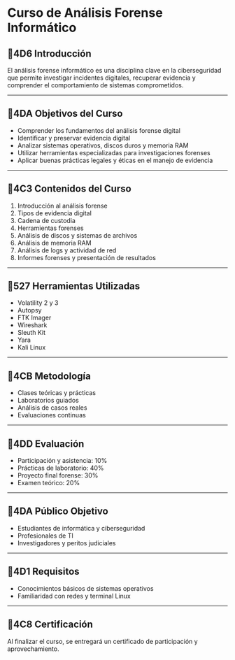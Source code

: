
# Curso de Análisis Forense Informático

## 4D6 Introducción
El análisis forense informático es una disciplina clave en la ciberseguridad que permite investigar incidentes digitales, recuperar evidencia y comprender el comportamiento de sistemas comprometidos.

---

## 4DA Objetivos del Curso
- Comprender los fundamentos del análisis forense digital
- Identificar y preservar evidencia digital
- Analizar sistemas operativos, discos duros y memoria RAM
- Utilizar herramientas especializadas para investigaciones forenses
- Aplicar buenas prácticas legales y éticas en el manejo de evidencia

---

## 4C3 Contenidos del Curso
1. Introducción al análisis forense
2. Tipos de evidencia digital
3. Cadena de custodia
4. Herramientas forenses
5. Análisis de discos y sistemas de archivos
6. Análisis de memoria RAM
7. Análisis de logs y actividad de red
8. Informes forenses y presentación de resultados

---

## 527 Herramientas Utilizadas
- Volatility 2 y 3
- Autopsy
- FTK Imager
- Wireshark
- Sleuth Kit
- Yara
- Kali Linux

---

## 4CB Metodología
- Clases teóricas y prácticas
- Laboratorios guiados
- Análisis de casos reales
- Evaluaciones continuas

---

## 4DD Evaluación
- Participación y asistencia: 10%
- Prácticas de laboratorio: 40%
- Proyecto final forense: 30%
- Examen teórico: 20%

---

## 4DA Público Objetivo
- Estudiantes de informática y ciberseguridad
- Profesionales de TI
- Investigadores y peritos judiciales

---

## 4D1 Requisitos
- Conocimientos básicos de sistemas operativos
- Familiaridad con redes y terminal Linux

---

## 4C8 Certificación
Al finalizar el curso, se entregará un certificado de participación y aprovechamiento.

